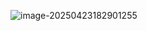 ![image-20250423182901255](C:/Users/hands/AppData/Roaming/Typora/typora-user-images/image-20250423182901255.png)